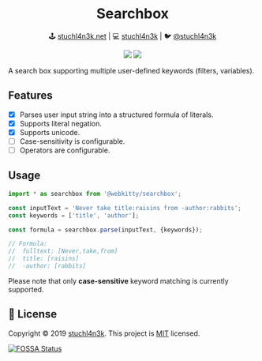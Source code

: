<h1 align=center>Searchbox</h1>

<p align=center>
🕹 <a href="https://stuchl4n3k.net">stuchl4n3k.net</a> | 💻 <a href="https://github.com/stuchl4n3k">stuchl4n3k</a> | 🐦 <a href="https://twitter.com/stuchl4n3k">@stuchl4n3k</a>
</p>

<p align=center>
<a href="https://circleci.com/gh/webkitty/searchbox"><img src="https://img.shields.io/circleci/build/github/webkitty/searchbox?style=flat-square"></a>
<a href="https://github.com/webkitty/searchbox/blob/master/LICENSE"><img src="https://img.shields.io/github/license/webkitty/searchbox?style=flat-square"></a>
</p>

A search box supporting multiple user-defined keywords (filters, variables).

## Features

- [x] Parses user input string into a structured formula of literals.
- [x] Supports literal negation.
- [x] Supports unicode.
- [ ] Case-sensitivity is configurable.
- [ ] Operators are configurable.

## Usage

```typescript
import * as searchbox from '@webkitty/searchbox';

const inputText = 'Never take title:raisins from -author:rabbits';
const keywords = ['title', 'author'];

const formula = searchbox.parse(inputText, {keywords});

// Formula:
//  fulltext: [Never,take,from]
//  title: [raisins]
//  -author: [rabbits]
```

Please note that only **case-sensitive** keyword matching is currently supported.

## 📝 License

Copyright © 2019 [stuchl4n3k](https://github.com/stuchl4n3k).
This project is [MIT](LICENSE) licensed.

[![FOSSA Status](https://app.fossa.io/api/projects/git%2Bgithub.com%2Fwebkitty%2Fsearchbox.svg?type=large)](https://app.fossa.io/projects/git%2Bgithub.com%2Fwebkitty%2Fsearchbox?ref=badge_large)
